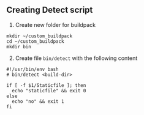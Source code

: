 ## Creating Detect script

1. Create new folder for buildpack

```
mkdir ~/custom_buildpack
cd ~/custom_buildpack
mkdir bin
```

2. Create file `bin/detect` with the following content

```
#!/usr/bin/env bash
# bin/detect <build-dir>

if [ -f $1/Staticfile ]; then
  echo "staticfile" && exit 0
else
  echo "no" && exit 1
fi
``` 
